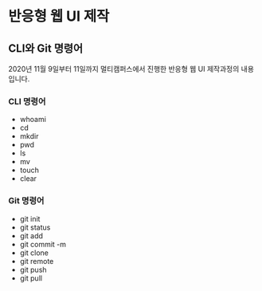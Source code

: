 # 반응형 웹 UI 제작
## CLI와 Git 명령어
2020년 11월 9일부터 11일까지 멀티캠퍼스에서 진행한 반응형 웹 UI 제작과정의 내용입니다.

### CLI 명령어
- whoami
- cd
- mkdir
- pwd
- ls
- mv
- touch
- clear

### Git 명령어
- git init
- git status
- git add
- git commit -m
- git clone
- git remote
- git push
- git pull
